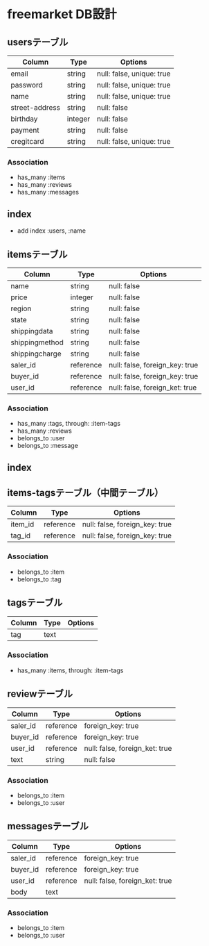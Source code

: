 # freemarket DB設計
## usersテーブル
|Column|Type|Options|
|------|----|-------|
|email|string|null: false, unique: true|
|password|string|null: false, unique: true|
|name|string|null: false, unique: true|
|street-address|string|null: false|
|birthday|integer|null: false|
|payment|string|null: false|
|cregitcard|string|null: false, unique: true|
### Association
- has_many :items
- has_many :reviews
- has_many :messages
## index
- add index :users,  :name

## itemsテーブル
|Column|Type|Options|
|------|----|-------|
|name|string|null: false|
|price|integer|null: false|
|region|string|null: false|
|state|string|null: false|
|shippingdata|string|null: false|
|shippingmethod|string|null: false|
|shippingcharge|string|null: false|
|saler_id|reference|null: false, foreign_key: true|
|buyer_id|reference|null: false, foreign_key: true|
|user_id|reference|null: false, foreign_ket: true|
### Association
- has_many :tags,  through: :item-tags
- has_many :reviews
- belongs_to :user
- belongs_to :message

## index

## items-tagsテーブル（中間テーブル）
|Column|Type|Options|
|------|----|-------|
|item_id|reference|null: false, foreign_key: true|
|tag_id|reference|null: false, foreign_key: true|
### Association
- belongs_to :item
- belongs_to :tag

## tagsテーブル
|Column|Type|Options|
|------|----|-------|
|tag|text||
### Association
- has_many :items,  through: :item-tags

## reviewテーブル
|Column|Type|Options|
|------|----|-------|
|saler_id|reference|foreign_key: true|
|buyer_id|reference|foreign_key: true|
|user_id|reference|null: false, foreign_ket: true|
|text|string|null: false|
### Association
- belongs_to :item
- belongs_to :user

## messagesテーブル
|Column|Type|Options|
|------|----|-------|
|saler_id|reference|foreign_key: true|
|buyer_id|reference|foreign_key: true|
|user_id|reference|null: false, foreign_ket: true|
|body|text||
### Association
- belongs_to :item
- belongs_to :user
